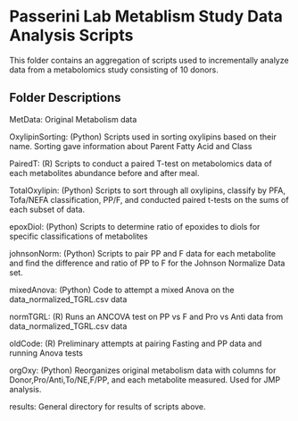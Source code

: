 # Passerini Lab Metablism Study Data Analysis Scripts

This folder contains an aggregation of scripts used to incrementally analyze data from a metabolomics study consisting of 10 donors.

## Folder Descriptions

MetData: Original Metabolism data


OxylipinSorting: (Python) Scripts used in sorting oxylipins based on their name. Sorting gave information about Parent Fatty Acid and Class

PairedT: (R) Scripts to conduct a paired T-test on metabolomics data of each metabolites abundance before and after meal.

TotalOxylipin: (Python) Scripts to sort through all oxylipins, classify by PFA, Tofa/NEFA classification, PP/F, and conducted paired t-tests on the sums of each subset of data.

epoxDiol: (Python) Scripts to determine ratio of epoxides to diols for specific classifications of metabolites

johnsonNorm: (Python) Scripts to pair PP and F data for each metabolite and find the difference and ratio of PP to F for the Johnson Normalize Data set.

mixedAnova: (Python) Code to attempt a mixed Anova on the data_normalized_TGRL.csv data

normTGRL: (R) Runs an ANCOVA test on PP vs F and Pro vs Anti data from data_normalized_TGRL.csv data

oldCode: (R) Preliminary attempts at pairing Fasting and PP data and running Anova tests

orgOxy: (Python) Reorganizes original metabolism data with columns for Donor,Pro/Anti,To/NE,F/PP, and each metabolite measured. Used for JMP analysis.

results: General directory for results of scripts above.
